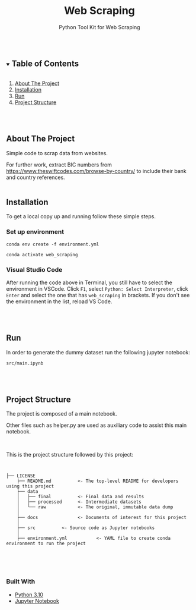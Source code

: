 <br />
<p align="center">
  <h1 align="center">Web Scraping</h1>
</p>
<p align="center">
  Python Tool Kit for Web Scraping
  <br />
  <br />
  <br />
</p>




<!-- TABLE OF CONTENTS -->
<details open="open">
  <summary><h2 style="display: inline-block">Table of Contents</h2></summary>
  <ol>
    <li>
      <a href="#about-the-project">About The Project</a>
    </li>
    <li>
      <a href="#installation">Installation</a>
    <li>
      <a href="#run">Run</a>
    </li>
    <li><a href="#project-structure">Project Structure</a></li>
    
  </ol>
</details>
<br />
<br />


<!-- ABOUT THE PROJECT -->
## About The Project

Simple code to scrap data from websites.

For further work, extract BIC numbers from https://www.theswiftcodes.com/browse-by-country/ to include their bank and country references.
<br />
<br />

## Installation

To get a local copy up and running follow these simple steps.

### Set up environment

```
conda env create -f environment.yml

conda activate web_scraping
```

### Visual Studio Code

After running the code above in Terminal, you still have to select the environment in VSCode. Click `F1`, select `Python: Select Interpreter`, click `Enter` and select the one that has `web_scraping` in brackets. If you don't see the environment in the list, reload VS Code.

<br />
<br />

## Run

In order to generate the dummy dataset run the following jupyter notebook:
   ```sh
   src/main.ipynb
   ```

<br />
<br />

## Project Structure

The project is composed of a main notebook.

Other files such as helper.py are used as auxiliary code to assist this main notebook.

<br />

This is the project structure followed by this project:
<pre><code>

├── LICENSE 
    ├── README.md          <- The top-level README for developers using this project
    ├── data
    │   ├── final          <- Final data and results
    │   ├── processed      <- Intermediate datasets
    │   └── raw            <- The original, immutable data dump
    │
    ├── docs               <- Documents of interest for this project
    │
    ├── src          <- Source code as Jupyter notebooks
    │
    ├── environment.yml           <- YAML file to create conda environment to run the project
   
</code></pre>

<br />
<br />

### Built With

* [Python 3.10](https://www.python.org/)
* [Jupyter Notebook](https://jupyter.org/ )

